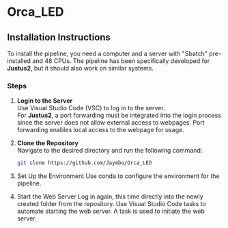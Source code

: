 # Orca_LED

## Installation Instructions

To install the pipeline, you need a computer and a server with "Sbatch" pre-installed and 48 CPUs. The pipeline has been specifically developed for **Justus2**, but it should also work on similar systems.

### Steps

1. **Login to the Server**  
   Use Visual Studio Code (VSC) to log in to the server.  
   For **Justus2**, a port forwarding must be integrated into the login process since the server does not allow external access to webpages. Port forwarding enables local access to the webpage for usage.

2. **Clone the Repository**  
   Navigate to the desired directory and run the following command:  
   ```bash
   git clone https://github.com/Jaymbo/Orca_LED
   ```
3. Set Up the Environment
  Use conda to configure the environment for the pipeline.

4. Start the Web Server
  Log in again, this time directly into the newly created folder from the repository.
  Use Visual Studio Code tasks to automate starting the web server. A task is used to initiate the web server.
